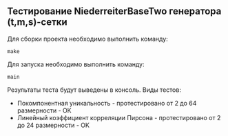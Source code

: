 ## Тестирование NiederreiterBaseTwo генератора (t,m,s)-сетки

Для сборки проекта необходимо выполнить команду:

    make
    
Для запуска необходимо выполнить команду:

    main

Результаты теста будут выведены в консоль. Виды тестов:
* Покомпонентная уникальность - протестировано от 2 до 64 размерности - OK
* Линейный коэффициент корреляции Пирсона - протестировано от 2 до 24 размерности - OK

